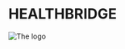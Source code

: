 # HEALTHBRIDGE
![The logo](https://drive.google.com/file/d/12I4EaKDfnoBu_o0-0QQ4IRSY7zb5HdR2/view?usp=share_link)
